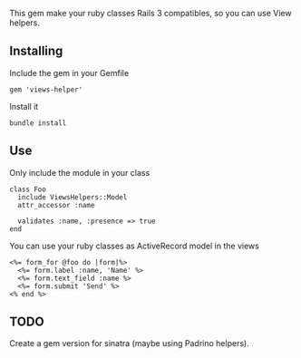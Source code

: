 This gem make your ruby classes Rails 3 compatibles, so you can use View helpers.

## Installing
Include the gem in your Gemfile

    gem 'views-helper'

Install it

    bundle install

## Use
Only include the module in your class 

    class Foo
      include ViewsHelpers::Model
      attr_accessor :name
    
      validates :name, :presence => true
    end

You can use your ruby classes as ActiveRecord model in the views


    <%= form_for @foo do |form|%>
      <%= form.label :name, 'Name' %>
      <%= form.text_field :name %>
      <%= form.submit 'Send' %>
    <% end %>

## TODO
Create a gem version for sinatra (maybe using Padrino helpers).

